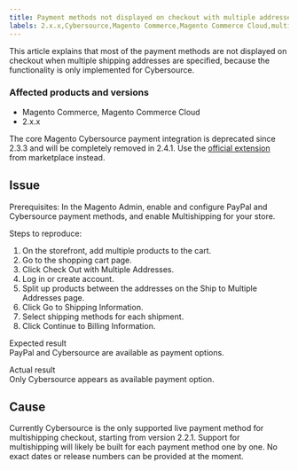 ```yaml
---
title: Payment methods not displayed on checkout with multiple addresses
labels: 2.x.x,Cybersource,Magento Commerce,Magento Commerce Cloud,multishipping,payments,troubleshooting
---
```


This article explains that most of the payment methods are not displayed on checkout when multiple shipping addresses are specified, because the functionality is only implemented for Cybersource.

### Affected products and versions

* Magento Commerce, Magento Commerce Cloud
* 2.x.x

<p class="info">The core Magento Cybersource payment integration is deprecated since 2.3.3 and will be completely removed in 2.4.1. Use the <a href="https://marketplace.magento.com/cybersource-global-payment-management.html">official extension</a> from marketplace instead.</p>

## Issue

Prerequisites: In the Magento Admin, enable and configure PayPal and Cybersource payment methods, and enable Multishipping for your store. 

Steps to reproduce:

1. On the storefront, add multiple products to the cart.
1. Go to the shopping cart page.
1. Click Check Out with Multiple Addresses.
1. Log in or create account.
1. Split up products between the addresses on the Ship to Multiple Addresses page.
1. Click Go to Shipping Information.
1. Select shipping methods for each shipment.
1. Click Continue to Billing Information.

Expected result  
PayPal and Cybersource are available as payment options.

Actual result  
Only Cybersource appears as available payment option.

## Cause 

Currently Cybersource is the only supported live payment method for multishipping checkout, starting from version 2.2.1. Support for multishipping will likely be built for each payment method one by one. No exact dates or release numbers can be provided at the moment.